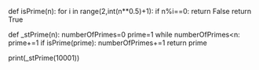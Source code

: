 def isPrime(n):
    for i in range(2,int(n**0.5)+1):
        if n%i==0:
            return False
    return True

def _stPrime(n):
   numberOfPrimes=0
    prime=1
    while numberOfPrimes<n:
        prime+=1
        if isPrime(prime):
            numberOfPrimes+=1
    return prime

print(_stPrime(10001)) 
